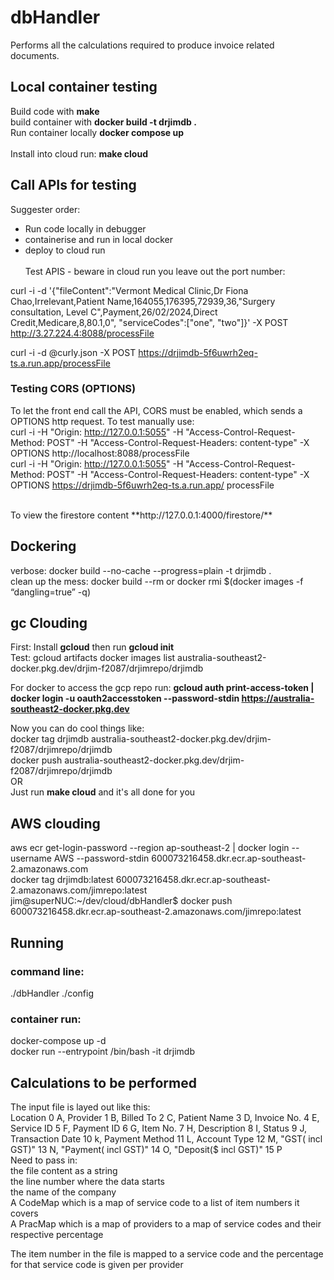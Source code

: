 # dbHandler
Performs all the calculations required to produce invoice related documents.<br> 

## Local container testing

Build code with **make** <br>
build container with **docker build -t drjimdb .** <br>
Run container locally **docker compose up** <br><br>
Install into cloud run: **make cloud**

## Call APIs for testing
Suggester order: 
* Run code locally in debugger
* containerise and run in local docker
* deploy to cloud run
<br><br>
Test APIS - beware in cloud run you leave out the port number: <br>

curl -i -d '{"fileContent":"Vermont Medical Clinic,Dr Fiona Chao,Irrelevant,Patient Name,164055,176395,72939,36,\"Surgery consultation, Level C\",Payment,26/02/2024,Direct Credit,Medicare,8,80.1,0", "serviceCodes":["one", "two"]}' -X POST http://3.27.224.4:8088/processFile <br>

curl -i -d @curly.json -X POST https://drjimdb-5f6uwrh2eq-ts.a.run.app/processFile<br>

### Testing CORS (OPTIONS)
To let the front end call the API, CORS must be enabled, which sends a OPTIONS http request. To test manually use: <br>
curl -i -H "Origin: http://127.0.0.1:5055" -H "Access-Control-Request-Method: POST" -H "Access-Control-Request-Headers: content-type" -X OPTIONS http://localhost:8088/processFile
 <br>
curl -i -H "Origin: http://127.0.0.1:5055" -H "Access-Control-Request-Method: POST" -H "Access-Control-Request-Headers: content-type" -X OPTIONS https://drjimdb-5f6uwrh2eq-ts.a.run.app/ processFile <br>

<br>
To view the firestore content **http://127.0.0.1:4000/firestore/**<br>

## Dockering
verbose: docker build --no-cache --progress=plain -t drjimdb . <br>
clean up the mess: docker build --rm or docker rmi $(docker images -f “dangling=true” -q) <br>

## gc Clouding
First: Install **gcloud** then run **gcloud init** <br>
Test: gcloud artifacts docker images list  australia-southeast2-docker.pkg.dev/drjim-f2087/drjimrepo/drjimdb <br>

For docker to access the gcp repo run: **gcloud auth print-access-token | docker login -u oauth2accesstoken --password-stdin https://australia-southeast2-docker.pkg.dev**

Now you can do cool things like: <br>
docker tag drjimdb australia-southeast2-docker.pkg.dev/drjim-f2087/drjimrepo/drjimdb <br>
docker push australia-southeast2-docker.pkg.dev/drjim-f2087/drjimrepo/drjimdb <br>
OR <br>
Just run **make cloud** and it's all done for you <br>

## AWS clouding
aws ecr get-login-password --region ap-southeast-2 | docker login --username AWS --password-stdin 600073216458.dkr.ecr.ap-southeast-2.amazonaws.com <br>
docker tag drjimdb:latest 600073216458.dkr.ecr.ap-southeast-2.amazonaws.com/jimrepo:latest <br>
jim@superNUC:~/dev/cloud/dbHandler$ docker push 600073216458.dkr.ecr.ap-southeast-2.amazonaws.com/jimrepo:latest <br>

## Running
### command line:
./dbHandler ./config <br>
### container run:
docker-compose up -d<br>
docker run --entrypoint /bin/bash -it drjimdb <br>

## Calculations to be performed
The input file is layed out like this:<br>
Location 0 A, Provider 1 B, Billed To 2 C, Patient Name 3 D, Invoice No. 4 E, Service ID 5 F, Payment ID 6 G, Item No. 7 H, Description 8 I, Status 9 J, Transaction Date 10 k, Payment Method 11 L, Account Type 12 M, "GST( incl GST)" 13 N, "Payment( incl GST)" 14 O, "Deposit($ incl GST)" 15 P<br>
Need to pass in: <br>
the file content as a string<br>
the line number where the data starts<br>
the name of the company <br>
A CodeMap which is a map of service code to a list of item numbers it covers<br>
A PracMap which is a map of providers to a map of service codes and their respective percentage<br>

The item number in the file is mapped to a service code and the percentage for that service code is given per provider<br>

